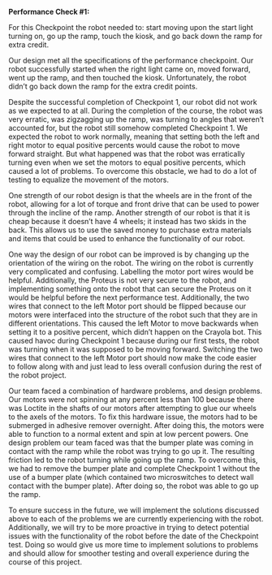 **Performance Check #1:**

For this Checkpoint the robot needed to: start moving upon the start light turning on, go up the ramp, touch the kiosk, and go back down the ramp for extra credit.

Our design met all the specifications of the performance checkpoint. Our robot successfully started when the right light came on, moved forward, went up the ramp, and then touched the kiosk. Unfortunately, the robot didn’t go back down the ramp for the extra credit points.

Despite the successful completion of Checkpoint 1, our robot did not work as we expected to at all. During the completion of the course, the robot was very erratic, was zigzagging up the ramp, was turning to angles that weren’t accounted for, but the robot still somehow completed Checkpoint 1. We expected the robot to work normally, meaning that setting both the left and right motor to equal positive percents would cause the robot to move forward straight. But what happened was that the robot was erratically turning even when we set the motors to equal positive percents, which caused a lot of problems. To overcome this obstacle, we had to do a lot of testing to equalize the movement of the motors.

One strength of our robot design is that the wheels are in the front of the robot, allowing for a lot of torque and front drive that can be used to power through the incline of the ramp. Another strength of our robot is that it is cheap because it doesn’t have 4 wheels; it instead has two skids in the back. This allows us to use the saved money to purchase extra materials and items that could be used to enhance the functionality of our robot.

One way the design of our robot can be improved is by changing up the orientation of the wiring on the robot. The wiring on the robot is currently very complicated and confusing. Labelling the motor port wires would be helpful. Additionally, the Proteus is not very secure to the robot, and implementing something onto the robot that can secure the Proteus on it would be helpful before the next performance test. Additionally, the two wires that connect to the left Motor port should be flipped because our motors were interfaced into the structure of the robot such that they are in different orientations. This caused the left Motor to move backwards when setting it to a positive percent, which didn’t happen on the Crayola bot. This caused havoc during Checkpoint 1 because during our first tests, the robot was turning when it was supposed to be moving forward. Switching the two wires that connect to the left Motor port should now make the code easier to follow along with and just lead to less overall confusion during the rest of the robot project.

Our team faced a combination of hardware problems, and design problems. Our motors were not spinning at any percent less than 100 because there was Loctite in the shafts of our motors after attempting to glue our wheels to the axels of the motors. To fix this hardware issue, the motors had to be submerged in adhesive remover overnight. After doing this, the motors were able to function to a normal extent and spin at low percent powers. One design problem our team faced was that the bumper plate was coming in contact with the ramp while the robot was trying to go up it. The resulting friction led to the robot turning while going up the ramp. To overcome this, we had to remove the bumper plate and complete Checkpoint 1 without the use of a bumper plate (which contained two microswitches to detect wall contact with the bumper plate). After doing so, the robot was able to go up the ramp.

To ensure success in the future, we will implement the solutions discussed above to each of the problems we are currently experiencing with the robot. Additionally, we will try to be more proactive in trying to detect potential issues with the functionality of the robot before the date of the Checkpoint test. Doing so would give us more time to implement solutions to problems and should allow for smoother testing and overall experience during the course of this project.
